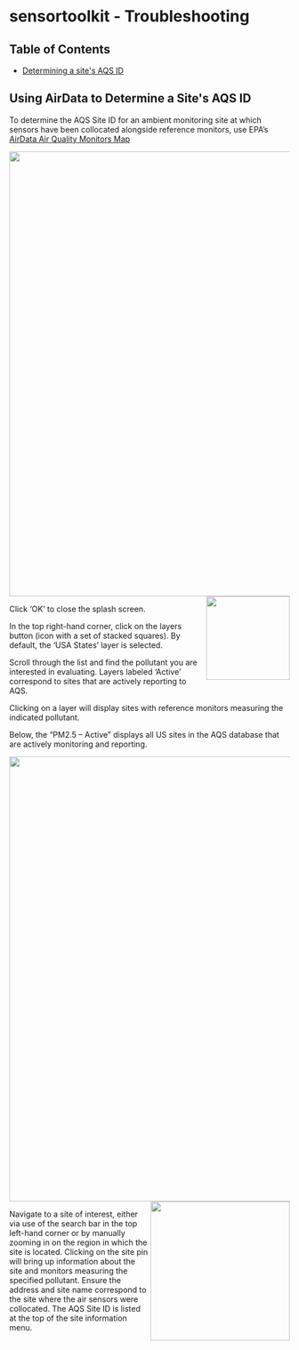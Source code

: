 # sensortoolkit - Troubleshooting

## Table of Contents
* [Determining a site's AQS ID](#siteid)

## Using AirData to Determine a Site's AQS ID <a name="siteid"></a>

To determine the AQS Site ID for an ambient monitoring site at which sensors have been collocated alongside reference monitors, use EPA’s [AirData Air Quality Monitors Map](https://epa.maps.arcgis.com/apps/webappviewer/index.html?id=5f239fd3e72f424f98ef3d5def547eb5)

<img src="docs/source/data/AirData_1.png" width=800/>

<img src="docs/source/data/AirData_2.png" width=150 align="right"/>

Click ‘OK’ to close the splash screen.

In the top right-hand corner, click on the layers button (icon with a set of stacked squares). By default, the ‘USA States’ layer is selected.

Scroll through the list and find the pollutant you are interested in evaluating. Layers labeled ‘Active’ correspond to sites that are actively reporting to AQS.

<!--
<img src="docs/source/data/AirData_3.png" width=150 align="right"/>
-->

Clicking on a layer will display sites with reference monitors measuring the indicated pollutant.

Below, the “PM2.5 – Active” displays all US sites in the AQS database that are actively monitoring and reporting.

<img src="docs/source/data/AirData_4.png" width=800/>

<img src="docs/source/data/AirData_5.png" width=250 align="right" padding="10px"/>

Navigate to a site of interest, either via use of the search bar in the top left-hand corner or by manually zooming in on the region in which the site is located. Clicking on the site pin will bring up information about the site and monitors measuring the specified pollutant. Ensure the address and site name correspond to the site where the air sensors were collocated. The AQS Site ID is listed at the top of the site information menu.

